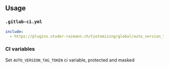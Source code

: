 ## Usage

### `.gitlab-ci.yml`

```yaml
include:
  - https://plugins.studer-raimann.ch/Customizing/global/auto_version_tag_ci/build/auto_version_tag_ci.yml
```

### CI variables

Set `AUTO_VERSION_TAG_TOKEN` ci variable, protected and masked
